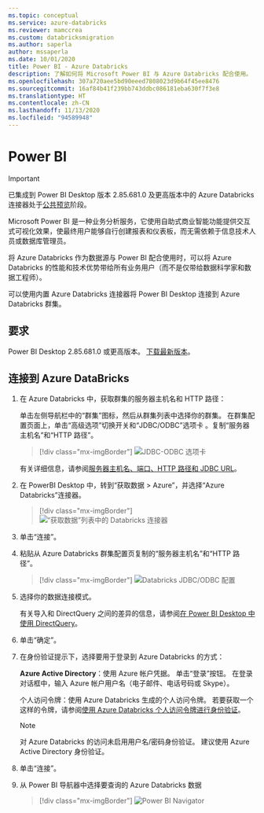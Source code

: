 ```yaml
---
ms.topic: conceptual
ms.service: azure-databricks
ms.reviewer: mamccrea
ms.custom: databricksmigration
ms.author: saperla
author: mssaperla
ms.date: 10/01/2020
title: Power BI - Azure Databricks
description: 了解如何将 Microsoft Power BI 与 Azure Databricks 配合使用。
ms.openlocfilehash: 307a720aee5bd90eeed7808023d9b64f45ee8476
ms.sourcegitcommit: 16af84b41f239bb743ddbc086181eba630f7f3e8
ms.translationtype: HT
ms.contentlocale: zh-CN
ms.lasthandoff: 11/13/2020
ms.locfileid: "94589948"
---
```

# <a name="power-bi"></a>Power BI

> [!IMPORTANT]
>
> 已集成到 Power BI Desktop 版本 2.85.681.0 及更高版本中的 Azure Databricks 连接器处于[公共预览](../../release-notes/release-types.md)阶段。

Microsoft Power BI 是一种业务分析服务，它使用自助式商业智能功能提供交互式可视化效果，使最终用户能够自行创建报表和仪表板，而无需依赖于信息技术人员或数据库管理员。

将 Azure Databricks 作为数据源与 Power BI 配合使用时，可以将 Azure Databricks 的性能和技术优势带给所有业务用户（而不是仅带给数据科学家和数据工程师）。

可以使用内置 Azure Databricks 连接器将 Power BI Desktop 连接到 Azure Databricks 群集。

## <a name="requirements"></a>要求

Power BI Desktop 2.85.681.0 或更高版本。 [下载最新版本](https://www.microsoft.com/en-us/download/details.aspx?id=58494)。

## <a name="connect-to-azure-databricks"></a>连接到 Azure DataBricks

1. 在 Azure Databricks 中，获取群集的服务器主机名和 HTTP 路径：

   单击左侧导航栏中的“群集”图标，然后从群集列表中选择你的群集。 在群集配置页面上，单击“高级选项”切换开关和“JDBC/ODBC”选项卡 。复制“服务器主机名”和“HTTP 路径”。

   > [!div class="mx-imgBorder"]
   > ![JDBC-ODBC 选项卡](../../_static/images/third-party-integrations/jdbc-odbc-tab-azure.png)

   有关详细信息，请参阅[服务器主机名、端口、HTTP 路径和 JDBC URL](jdbc-odbc-bi.md#jdbc-odbc-params)。

2. 在 PowerBI Desktop 中，转到“获取数据 > Azure”，并选择“Azure Databricks”连接器。

   > [!div class="mx-imgBorder"]
   > ![“获取数据”列表中的 Databricks 连接器](../../_static/images/third-party-integrations/power-bi/power-bi-connector-get-data.png)

3. 单击“连接”。
4. 粘贴从 Azure Databricks 群集配置页复制的“服务器主机名”和“HTTP 路径”。

   > [!div class="mx-imgBorder"]
   > ![Databricks JDBC/ODBC 配置](../../_static/images/third-party-integrations/power-bi/power-bi-connection-config.png)

5. 选择你的数据连接模式。

   有关导入和 DirectQuery 之间的差异的信息，请参阅[在 Power BI Desktop 中使用 DirectQuery](https://docs.microsoft.com/power-bi/connect-data/desktop-use-directquery)。

6. 单击“确定”。
7. 在身份验证提示下，选择要用于登录到 Azure Databricks 的方式：

   **Azure Active Directory**：使用 Azure 帐户凭据。 单击“登录”按钮。 在登录对话框中，输入 Azure 帐户用户名（电子邮件、电话号码或 Skype）。

   个人访问令牌：使用 Azure Databricks 生成的个人访问令牌。 若要获取一个这样的令牌，请参阅[使用 Azure Databricks 个人访问令牌进行身份验证](../../dev-tools/api/latest/authentication.md)。

   > [!NOTE]
   >
   > 对 Azure Databricks 的访问未启用用户名/密码身份验证。 建议使用 Azure Active Directory 身份验证。

8. 单击“连接”。
9. 从 Power BI 导航器中选择要查询的 Azure Databricks 数据

   > [!div class="mx-imgBorder"]
   > ![Power BI Navigator](../../_static/images/third-party-integrations/power-bi/power-bi-navigator.png)